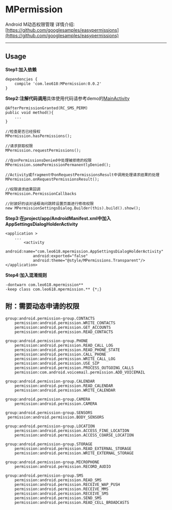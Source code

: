 # MPermission
Android M动态权限管理 详情介绍:[https://github.com/googlesamples/easypermissions](https://github.com/googlesamples/easypermissions)


----------


## Usage ##


**Step1:加入依赖**

	dependencies {
	    compile 'com.leo618:MPermission:0.0.2'
	}

**Step2:注解代码调用**具体使用代码请参考demo的[MainActivity](https://github.com/Leo0618/MPermission/blob/master/app/src/main/java/com/leo618/mpermissions/MainActivity.java "MainActivity")


    @AfterPermissionGranted(RC_SMS_PERM)
	public void method(){
		...
	}

	//检查是否已经授权
	MPermission.hasPermissions();

	//请求获取权限
	MPermission.requestPermissions();

	//在onPermissionsDenied中处理被拒绝的权限
	MPermission.somePermissionPermanentlyDenied();
	
	//Activity或fragment中onRequestPermissionsResult中调用处理请求结果的处理
	MPermission.onRequestPermissionsResult();
	
	//权限请求结果回调	
	MPermission.PermissionCallbacks

	//封装好的谈对话框询问跳转设置页面进行修改权限
	new MPermissionSettingsDialog.Builder(this).build().show();


**Step3:在project/app/AndroidManifest.xml中加入 AppSettingsDialogHolderActivity**

	<application >
		...
	        <activity
                android:name="com.leo618.mpermission.AppSettingsDialogHolderActivity"
                android:exported="false"
                android:theme="@style/MPermissions.Transparent"/>
	</application>


**Step4:加入混淆规则**
	
	-dontwarn com.leo618.mpermission**
	-keep class com.leo618.mpermission.** {*;}



## 附：需要动态申请的权限 ##

	group:android.permission-group.CONTACTS
	    permission:android.permission.WRITE_CONTACTS
	    permission:android.permission.GET_ACCOUNTS    
	    permission:android.permission.READ_CONTACTS

	group:android.permission-group.PHONE
	    permission:android.permission.READ_CALL_LOG
	    permission:android.permission.READ_PHONE_STATE 
	    permission:android.permission.CALL_PHONE
	    permission:android.permission.WRITE_CALL_LOG
	    permission:android.permission.USE_SIP
	    permission:android.permission.PROCESS_OUTGOING_CALLS
	    permission:com.android.voicemail.permission.ADD_VOICEMAIL

	group:android.permission-group.CALENDAR
	    permission:android.permission.READ_CALENDAR
	    permission:android.permission.WRITE_CALENDAR

	group:android.permission-group.CAMERA
    	permission:android.permission.CAMERA

	group:android.permission-group.SENSORS
   	 permission:android.permission.BODY_SENSORS

	group:android.permission-group.LOCATION
	    permission:android.permission.ACCESS_FINE_LOCATION
	    permission:android.permission.ACCESS_COARSE_LOCATION

	group:android.permission-group.STORAGE
	    permission:android.permission.READ_EXTERNAL_STORAGE
	    permission:android.permission.WRITE_EXTERNAL_STORAGE

	group:android.permission-group.MICROPHONE
    	permission:android.permission.RECORD_AUDIO
	
	group:android.permission-group.SMS
	    permission:android.permission.READ_SMS
	    permission:android.permission.RECEIVE_WAP_PUSH
	    permission:android.permission.RECEIVE_MMS
	    permission:android.permission.RECEIVE_SMS
	    permission:android.permission.SEND_SMS
	    permission:android.permission.READ_CELL_BROADCASTS
